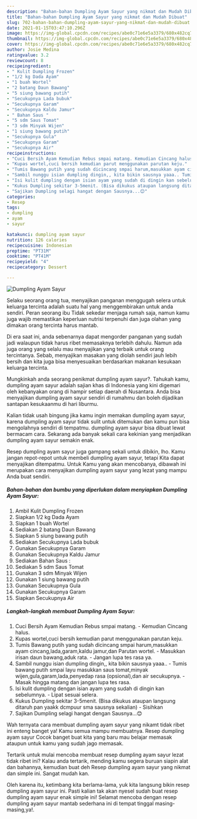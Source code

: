 ```yaml
---
description: "Bahan-bahan Dumpling Ayam Sayur yang nikmat dan Mudah Dibuat"
title: "Bahan-bahan Dumpling Ayam Sayur yang nikmat dan Mudah Dibuat"
slug: 702-bahan-bahan-dumpling-ayam-sayur-yang-nikmat-dan-mudah-dibuat
date: 2021-01-15T03:47:10.296Z
image: https://img-global.cpcdn.com/recipes/abe0c71e6e5a3379/680x482cq70/dumpling-ayam-sayur-foto-resep-utama.jpg
thumbnail: https://img-global.cpcdn.com/recipes/abe0c71e6e5a3379/680x482cq70/dumpling-ayam-sayur-foto-resep-utama.jpg
cover: https://img-global.cpcdn.com/recipes/abe0c71e6e5a3379/680x482cq70/dumpling-ayam-sayur-foto-resep-utama.jpg
author: Josie Medina
ratingvalue: 3.2
reviewcount: 8
recipeingredient:
- " Kulit Dumpling Frozen"
- "1/2 kg Dada Ayam"
- "1 buah Wortel"
- "2 batang Daun Bawang"
- "5 siung bawang putih"
- "Secukupnya Lada bubuk"
- "Secukupnya Garam"
- "Secukupnya Kaldu Jamur"
- " Bahan Saus "
- "5 sdm Saus Tomat"
- "3 sdm Minyak Wijen"
- "1 siung bawang putih"
- "Secukupnya Gula"
- "Secukupnya Garam"
- "Secukupnya Air"
recipeinstructions:
- "Cuci Bersih Ayam Kemudian Rebus smpai matang. Kemudian Cincang halus."
- "Kupas wortel,cuci bersih kemudian parut menggunakan parutan keju."
- "Tumis Bawang putih yang sudah dicincang smpai harum,masukkan ayam cincang,lada,garam,kaldu jamur,dan Parutan wortel. Masukkan irisan daun bawang,aduk rata. Jangan lupa tes rasa ya."
- "Sambil nunggu isian dumpling dingin,, kita bikin sausnya yaaa.. Tumis bawang putih smpai layu masukkan saus tomat,minyak wijen,gula,garam,lada,penyedap rasa (opsional),dan air secukupnya. Masak hingga matang dan jangan lupa tes rasa."
- "Isi kulit dumpling dengan isian ayam yang sudah di dingin kan sebelumnya. Lipat sesuai selera."
- "Kukus Dumpling sekitar 3-5menit. (Bisa dikukus ataupan langsung ditaruh pan yaakk dcmpuur sma sausnya sekalian) Sisihkan"
- "Sajikan Dumpling selagi hangat dengan Sausnya...😊"
categories:
- Resep
tags:
- dumpling
- ayam
- sayur

katakunci: dumpling ayam sayur 
nutrition: 126 calories
recipecuisine: Indonesian
preptime: "PT31M"
cooktime: "PT41M"
recipeyield: "4"
recipecategory: Dessert

---
```



![Dumpling Ayam Sayur](https://img-global.cpcdn.com/recipes/abe0c71e6e5a3379/680x482cq70/dumpling-ayam-sayur-foto-resep-utama.jpg)

Selaku seorang orang tua, menyajikan panganan menggugah selera untuk keluarga tercinta adalah suatu hal yang menggembirakan untuk anda sendiri. Peran seorang ibu Tidak sekedar menjaga rumah saja, namun kamu juga wajib memastikan keperluan nutrisi terpenuhi dan juga olahan yang dimakan orang tercinta harus mantab.

Di era  saat ini, anda sebenarnya dapat mengorder panganan yang sudah jadi walaupun tidak harus ribet memasaknya terlebih dahulu. Namun ada juga orang yang selalu mau menyajikan yang terbaik untuk orang tercintanya. Sebab, menyajikan masakan yang diolah sendiri jauh lebih bersih dan kita juga bisa menyesuaikan berdasarkan makanan kesukaan keluarga tercinta. 



Mungkinkah anda seorang penikmat dumpling ayam sayur?. Tahukah kamu, dumpling ayam sayur adalah sajian khas di Indonesia yang kini digemari oleh kebanyakan orang di hampir setiap daerah di Nusantara. Anda bisa menyajikan dumpling ayam sayur sendiri di rumahmu dan boleh dijadikan santapan kesukaanmu di hari liburmu.

Kalian tidak usah bingung jika kamu ingin memakan dumpling ayam sayur, karena dumpling ayam sayur tidak sulit untuk ditemukan dan kamu pun bisa mengolahnya sendiri di tempatmu. dumpling ayam sayur bisa dibuat lewat bermacam cara. Sekarang ada banyak sekali cara kekinian yang menjadikan dumpling ayam sayur semakin enak.

Resep dumpling ayam sayur juga gampang sekali untuk dibikin, lho. Kamu jangan repot-repot untuk membeli dumpling ayam sayur, tetapi Kita dapat menyajikan ditempatmu. Untuk Kamu yang akan mencobanya, dibawah ini merupakan cara menyajikan dumpling ayam sayur yang lezat yang mampu Anda buat sendiri.

<!--inarticleads1-->

##### Bahan-bahan dan bumbu yang diperlukan dalam menyiapkan Dumpling Ayam Sayur:

1. Ambil  Kulit Dumpling Frozen
1. Siapkan 1/2 kg Dada Ayam
1. Siapkan 1 buah Wortel
1. Sediakan 2 batang Daun Bawang
1. Siapkan 5 siung bawang putih
1. Sediakan Secukupnya Lada bubuk
1. Gunakan Secukupnya Garam
1. Gunakan Secukupnya Kaldu Jamur
1. Sediakan  Bahan Saus :
1. Sediakan 5 sdm Saus Tomat
1. Gunakan 3 sdm Minyak Wijen
1. Gunakan 1 siung bawang putih
1. Gunakan Secukupnya Gula
1. Gunakan Secukupnya Garam
1. Siapkan Secukupnya Air




<!--inarticleads2-->

##### Langkah-langkah membuat Dumpling Ayam Sayur:

1. Cuci Bersih Ayam Kemudian Rebus smpai matang. - Kemudian Cincang halus.
1. Kupas wortel,cuci bersih kemudian parut menggunakan parutan keju.
1. Tumis Bawang putih yang sudah dicincang smpai harum,masukkan ayam cincang,lada,garam,kaldu jamur,dan Parutan wortel. - Masukkan irisan daun bawang,aduk rata. - Jangan lupa tes rasa ya.
1. Sambil nunggu isian dumpling dingin,, kita bikin sausnya yaaa.. - Tumis bawang putih smpai layu masukkan saus tomat,minyak wijen,gula,garam,lada,penyedap rasa (opsional),dan air secukupnya. - Masak hingga matang dan jangan lupa tes rasa.
1. Isi kulit dumpling dengan isian ayam yang sudah di dingin kan sebelumnya. - Lipat sesuai selera.
1. Kukus Dumpling sekitar 3-5menit. (Bisa dikukus ataupan langsung ditaruh pan yaakk dcmpuur sma sausnya sekalian) - Sisihkan
1. Sajikan Dumpling selagi hangat dengan Sausnya...😊




Wah ternyata cara membuat dumpling ayam sayur yang nikamt tidak ribet ini enteng banget ya! Kamu semua mampu membuatnya. Resep dumpling ayam sayur Cocok banget buat kita yang baru mau belajar memasak ataupun untuk kamu yang sudah jago memasak.

Tertarik untuk mulai mencoba membuat resep dumpling ayam sayur lezat tidak ribet ini? Kalau anda tertarik, mending kamu segera buruan siapin alat dan bahannya, kemudian buat deh Resep dumpling ayam sayur yang nikmat dan simple ini. Sangat mudah kan. 

Oleh karena itu, ketimbang kita berlama-lama, yuk kita langsung bikin resep dumpling ayam sayur ini. Pasti kalian tak akan nyesel sudah buat resep dumpling ayam sayur enak simple ini! Selamat mencoba dengan resep dumpling ayam sayur mantab sederhana ini di tempat tinggal masing-masing,ya!.


